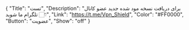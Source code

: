 {
"Title": "تست",
"Description": "برای دریافت نسخه مود شده جدید عضو کانال تلگرام ما شوید 👇🏻",
"Link": "https://t.me/Vpn_Shield",
"Color": "#FF0000",
"Button": "عضویت",
"Show": "off"
}
